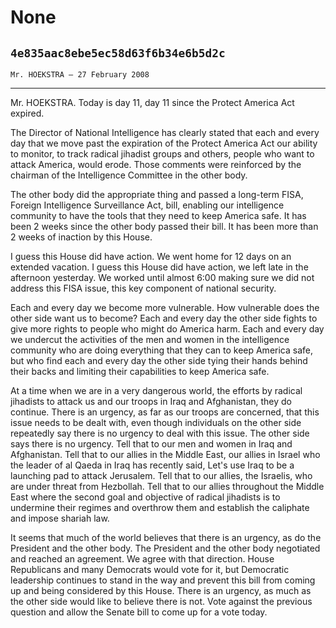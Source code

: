 # None
## `4e835aac8ebe5ec58d63f6b34e6b5d2c`
`Mr. HOEKSTRA — 27 February 2008`

---


Mr. HOEKSTRA. Today is day 11, day 11 since the Protect America Act 
expired.

The Director of National Intelligence has clearly stated that each 
and every day that we move past the expiration of the Protect America 
Act our ability to monitor, to track radical jihadist groups and 
others, people who want to attack America, would erode. Those comments 
were reinforced by the chairman of the Intelligence Committee in the 
other body.

The other body did the appropriate thing and passed a long-term FISA, 
Foreign Intelligence Surveillance Act, bill, enabling our intelligence 
community to have the tools that they need to keep America safe. It has 
been 2 weeks since the other body passed their bill. It has been more 
than 2 weeks of inaction by this House.

I guess this House did have action. We went home for 12 days on an 
extended vacation. I guess this House did have action, we left late in 
the afternoon yesterday. We worked until almost 6:00 making sure we did 
not address this FISA issue, this key component of national security.

Each and every day we become more vulnerable. How vulnerable does the 
other side want us to become? Each and every day the other side fights 
to give more rights to people who might do America harm. Each and every 
day we undercut the activities of the men and women in the intelligence 
community who are doing everything that they can to keep America safe, 
but who find each and every day the other side tying their hands behind 
their backs and limiting their capabilities to keep America safe.

At a time when we are in a very dangerous world, the efforts by 
radical jihadists to attack us and our troops in Iraq and Afghanistan, 
they do continue. There is an urgency, as far as our troops are 
concerned, that this issue needs to be dealt with, even though 
individuals on the other side repeatedly say there is no urgency to 
deal with this issue. The other side says there is no urgency. Tell 
that to our men and women in Iraq and Afghanistan. Tell that to our 
allies in the Middle East, our allies in Israel who the leader of al 
Qaeda in Iraq has recently said, Let's use Iraq to be a launching pad 
to attack Jerusalem. Tell that to our allies, the Israelis, who are 
under threat from Hezbollah. Tell that to our allies throughout the 
Middle East where the second goal and objective of radical jihadists is 
to undermine their regimes and overthrow them and establish the 
caliphate and impose shariah law.

It seems that much of the world believes that there is an urgency, as 
do the President and the other body. The President and the other body 
negotiated and reached an agreement. We agree with that direction. 
House Republicans and many Democrats would vote for it, but Democratic 
leadership continues to stand in the way and prevent this bill from 
coming up and being considered by this House. There is an urgency, as 
much as the other side would like to believe there is not. Vote against 
the previous question and allow the Senate bill to come up for a vote 
today.